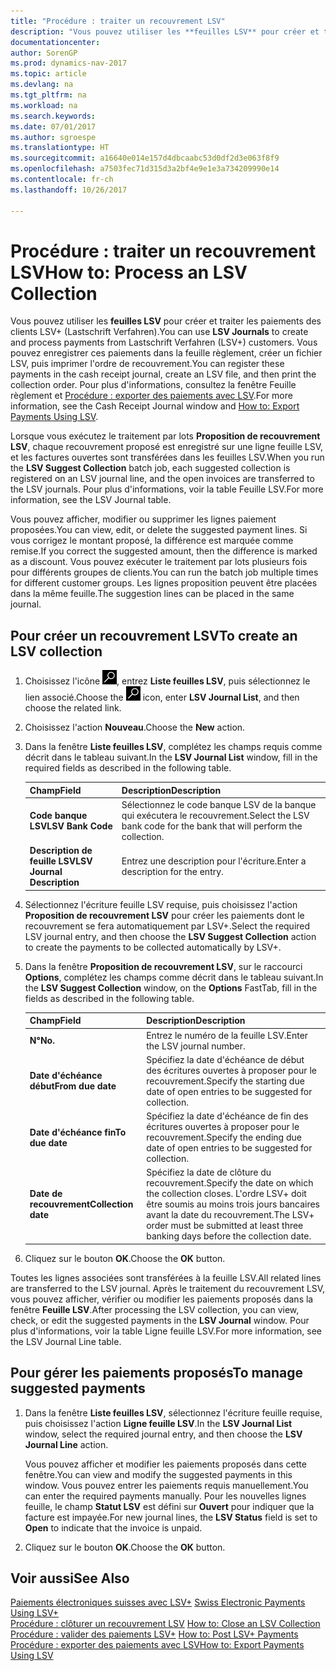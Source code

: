 ```yaml
---
title: "Procédure : traiter un recouvrement LSV"
description: "Vous pouvez utiliser les **feuilles LSV** pour créer et traiter les paiements des clients LSV+ (Lastschrift Verfahren). Vous pouvez enregistrer ces paiements dans la feuille règlement, créer un fichier LSV, puis imprimer l'ordre de recouvrement."
documentationcenter: 
author: SorenGP
ms.prod: dynamics-nav-2017
ms.topic: article
ms.devlang: na
ms.tgt_pltfrm: na
ms.workload: na
ms.search.keywords: 
ms.date: 07/01/2017
ms.author: sgroespe
ms.translationtype: HT
ms.sourcegitcommit: a16640e014e157d4dbcaabc53d0df2d3e063f8f9
ms.openlocfilehash: a7503fec71d315d3a2bf4e9e1e3a734209990e14
ms.contentlocale: fr-ch
ms.lasthandoff: 10/26/2017

---
```

# <a name="how-to-process-an-lsv-collection"></a><span data-ttu-id="ef7e0-104">Procédure : traiter un recouvrement LSV</span><span class="sxs-lookup"><span data-stu-id="ef7e0-104">How to: Process an LSV Collection</span></span>
<span data-ttu-id="ef7e0-105">Vous pouvez utiliser les **feuilles LSV** pour créer et traiter les paiements des clients LSV+ (Lastschrift Verfahren).</span><span class="sxs-lookup"><span data-stu-id="ef7e0-105">You can use **LSV Journals** to create and process payments from Lastschrift Verfahren (LSV+) customers.</span></span> <span data-ttu-id="ef7e0-106">Vous pouvez enregistrer ces paiements dans la feuille règlement, créer un fichier LSV, puis imprimer l'ordre de recouvrement.</span><span class="sxs-lookup"><span data-stu-id="ef7e0-106">You can register these payments in the cash receipt journal, create an LSV file, and then print the collection order.</span></span> <span data-ttu-id="ef7e0-107">Pour plus d'informations, consultez la fenêtre Feuille règlement et [Procédure : exporter des paiements avec LSV](how-to-export-payments-using-lsv.md).</span><span class="sxs-lookup"><span data-stu-id="ef7e0-107">For more information, see the Cash Receipt Journal window and [How to: Export Payments Using LSV](how-to-export-payments-using-lsv.md).</span></span>  

<span data-ttu-id="ef7e0-108">Lorsque vous exécutez le traitement par lots **Proposition de recouvrement LSV**, chaque recouvrement proposé est enregistré sur une ligne feuille LSV, et les factures ouvertes sont transférées dans les feuilles LSV.</span><span class="sxs-lookup"><span data-stu-id="ef7e0-108">When you run the **LSV Suggest Collection** batch job, each suggested collection is registered on an LSV journal line, and the open invoices are transferred to the LSV journals.</span></span> <span data-ttu-id="ef7e0-109">Pour plus d'informations, voir la table Feuille LSV.</span><span class="sxs-lookup"><span data-stu-id="ef7e0-109">For more information, see the LSV Journal table.</span></span>  

<span data-ttu-id="ef7e0-110">Vous pouvez afficher, modifier ou supprimer les lignes paiement proposées.</span><span class="sxs-lookup"><span data-stu-id="ef7e0-110">You can view, edit, or delete the suggested payment lines.</span></span> <span data-ttu-id="ef7e0-111">Si vous corrigez le montant proposé, la différence est marquée comme remise.</span><span class="sxs-lookup"><span data-stu-id="ef7e0-111">If you correct the suggested amount, then the difference is marked as a discount.</span></span> <span data-ttu-id="ef7e0-112">Vous pouvez exécuter le traitement par lots plusieurs fois pour différents groupes de clients.</span><span class="sxs-lookup"><span data-stu-id="ef7e0-112">You can run the batch job multiple times for different customer groups.</span></span> <span data-ttu-id="ef7e0-113">Les lignes proposition peuvent être placées dans la même feuille.</span><span class="sxs-lookup"><span data-stu-id="ef7e0-113">The suggestion lines can be placed in the same journal.</span></span>  

## <a name="to-create-an-lsv-collection"></a><span data-ttu-id="ef7e0-114">Pour créer un recouvrement LSV</span><span class="sxs-lookup"><span data-stu-id="ef7e0-114">To create an LSV collection</span></span>  

1.  <span data-ttu-id="ef7e0-115">Choisissez l'icône ![Page ou état pour la recherche](../../media/ui-search/search_small.png "icône Page ou état pour la recherche"), entrez **Liste feuilles LSV**, puis sélectionnez le lien associé.</span><span class="sxs-lookup"><span data-stu-id="ef7e0-115">Choose the ![Search for Page or Report](../../media/ui-search/search_small.png "Search for Page or Report icon") icon, enter **LSV Journal List**, and then choose the related link.</span></span>  
2.  <span data-ttu-id="ef7e0-116">Choisissez l'action **Nouveau**.</span><span class="sxs-lookup"><span data-stu-id="ef7e0-116">Choose the **New** action.</span></span>  
3.  <span data-ttu-id="ef7e0-117">Dans la fenêtre **Liste feuilles LSV**, complétez les champs requis comme décrit dans le tableau suivant.</span><span class="sxs-lookup"><span data-stu-id="ef7e0-117">In the **LSV Journal List** window, fill in the required fields as described in the following table.</span></span>  

    |<span data-ttu-id="ef7e0-118">Champ</span><span class="sxs-lookup"><span data-stu-id="ef7e0-118">Field</span></span>|<span data-ttu-id="ef7e0-119">Description</span><span class="sxs-lookup"><span data-stu-id="ef7e0-119">Description</span></span>|  
    |---------------------------------|---------------------------------------|  
    |<span data-ttu-id="ef7e0-120">**Code banque LSV**</span><span class="sxs-lookup"><span data-stu-id="ef7e0-120">**LSV Bank Code**</span></span>|<span data-ttu-id="ef7e0-121">Sélectionnez le code banque LSV de la banque qui exécutera le recouvrement.</span><span class="sxs-lookup"><span data-stu-id="ef7e0-121">Select the LSV bank code for the bank that will perform the collection.</span></span>|  
    |<span data-ttu-id="ef7e0-122">**Description de feuille LSV**</span><span class="sxs-lookup"><span data-stu-id="ef7e0-122">**LSV Journal Description**</span></span>|<span data-ttu-id="ef7e0-123">Entrez une description pour l'écriture.</span><span class="sxs-lookup"><span data-stu-id="ef7e0-123">Enter a description for the entry.</span></span>|

4.  <span data-ttu-id="ef7e0-124">Sélectionnez l'écriture feuille LSV requise, puis choisissez l'action **Proposition de recouvrement LSV** pour créer les paiements dont le recouvrement se fera automatiquement par LSV+.</span><span class="sxs-lookup"><span data-stu-id="ef7e0-124">Select the required LSV journal entry, and then choose the **LSV Suggest Collection** action to create the payments to be collected automatically by LSV+.</span></span>  
5.  <span data-ttu-id="ef7e0-125">Dans la fenêtre **Proposition de recouvrement LSV**, sur le raccourci **Options**, complétez les champs comme décrit dans le tableau suivant.</span><span class="sxs-lookup"><span data-stu-id="ef7e0-125">In the **LSV Suggest Collection** window, on the **Options** FastTab, fill in the fields as described in the following table.</span></span>  

    |<span data-ttu-id="ef7e0-126">Champ</span><span class="sxs-lookup"><span data-stu-id="ef7e0-126">Field</span></span>|<span data-ttu-id="ef7e0-127">Description</span><span class="sxs-lookup"><span data-stu-id="ef7e0-127">Description</span></span>|  
    |---------------------------------|---------------------------------------|  
    |<span data-ttu-id="ef7e0-128">**N°**</span><span class="sxs-lookup"><span data-stu-id="ef7e0-128">**No.**</span></span>|<span data-ttu-id="ef7e0-129">Entrez le numéro de la feuille LSV.</span><span class="sxs-lookup"><span data-stu-id="ef7e0-129">Enter the LSV journal number.</span></span>|  
    |<span data-ttu-id="ef7e0-130">**Date d'échéance début**</span><span class="sxs-lookup"><span data-stu-id="ef7e0-130">**From due date**</span></span>|<span data-ttu-id="ef7e0-131">Spécifiez la date d'échéance de début des écritures ouvertes à proposer pour le recouvrement.</span><span class="sxs-lookup"><span data-stu-id="ef7e0-131">Specify the starting due date of open entries to be suggested for collection.</span></span>|  
    |<span data-ttu-id="ef7e0-132">**Date d'échéance fin**</span><span class="sxs-lookup"><span data-stu-id="ef7e0-132">**To due date**</span></span>|<span data-ttu-id="ef7e0-133">Spécifiez la date d'échéance de fin des écritures ouvertes à proposer pour le recouvrement.</span><span class="sxs-lookup"><span data-stu-id="ef7e0-133">Specify the ending due date of open entries to be suggested for collection.</span></span>|  
    |<span data-ttu-id="ef7e0-134">**Date de recouvrement**</span><span class="sxs-lookup"><span data-stu-id="ef7e0-134">**Collection date**</span></span>|<span data-ttu-id="ef7e0-135">Spécifiez la date de clôture du recouvrement.</span><span class="sxs-lookup"><span data-stu-id="ef7e0-135">Specify the date on which the collection closes.</span></span> <span data-ttu-id="ef7e0-136">L'ordre LSV+ doit être soumis au moins trois jours bancaires avant la date du recouvrement.</span><span class="sxs-lookup"><span data-stu-id="ef7e0-136">The LSV+ order must be submitted at least three banking days before the collection date.</span></span>|  

6.  <span data-ttu-id="ef7e0-137">Cliquez sur le bouton **OK**.</span><span class="sxs-lookup"><span data-stu-id="ef7e0-137">Choose the **OK** button.</span></span>  

<span data-ttu-id="ef7e0-138">Toutes les lignes associées sont transférées à la feuille LSV.</span><span class="sxs-lookup"><span data-stu-id="ef7e0-138">All related lines are transferred to the LSV journal.</span></span> <span data-ttu-id="ef7e0-139">Après le traitement du recouvrement LSV, vous pouvez afficher, vérifier ou modifier les paiements proposés dans la fenêtre **Feuille LSV**.</span><span class="sxs-lookup"><span data-stu-id="ef7e0-139">After processing the LSV collection, you can view, check, or edit the suggested payments in the **LSV Journal** window.</span></span> <span data-ttu-id="ef7e0-140">Pour plus d'informations, voir la table Ligne feuille LSV.</span><span class="sxs-lookup"><span data-stu-id="ef7e0-140">For more information, see the LSV Journal Line table.</span></span>  

## <a name="to-manage-suggested-payments"></a><span data-ttu-id="ef7e0-141">Pour gérer les paiements proposés</span><span class="sxs-lookup"><span data-stu-id="ef7e0-141">To manage suggested payments</span></span>  

1.  <span data-ttu-id="ef7e0-142">Dans la fenêtre **Liste feuilles LSV**, sélectionnez l'écriture feuille requise, puis choisissez l'action **Ligne feuille LSV**.</span><span class="sxs-lookup"><span data-stu-id="ef7e0-142">In the **LSV Journal List** window, select the required journal entry, and then choose the **LSV Journal Line** action.</span></span>  

    <span data-ttu-id="ef7e0-143">Vous pouvez afficher et modifier les paiements proposés dans cette fenêtre.</span><span class="sxs-lookup"><span data-stu-id="ef7e0-143">You can view and modify the suggested payments in this window.</span></span> <span data-ttu-id="ef7e0-144">Vous pouvez entrer les paiements requis manuellement.</span><span class="sxs-lookup"><span data-stu-id="ef7e0-144">You can enter the required payments manually.</span></span> <span data-ttu-id="ef7e0-145">Pour les nouvelles lignes feuille, le champ **Statut LSV** est défini sur **Ouvert** pour indiquer que la facture est impayée.</span><span class="sxs-lookup"><span data-stu-id="ef7e0-145">For new journal lines, the **LSV Status** field is set to **Open** to indicate that the invoice is unpaid.</span></span>  

3.  <span data-ttu-id="ef7e0-146">Cliquez sur le bouton **OK**.</span><span class="sxs-lookup"><span data-stu-id="ef7e0-146">Choose the **OK** button.</span></span>  

## <a name="see-also"></a><span data-ttu-id="ef7e0-147">Voir aussi</span><span class="sxs-lookup"><span data-stu-id="ef7e0-147">See Also</span></span>  
 <span data-ttu-id="ef7e0-148">[Paiements électroniques suisses avec LSV+](swiss-electronic-payments-using-lsv-.md) </span><span class="sxs-lookup"><span data-stu-id="ef7e0-148">[Swiss Electronic Payments Using LSV+](swiss-electronic-payments-using-lsv-.md) </span></span>  
 <span data-ttu-id="ef7e0-149">[Procédure : clôturer un recouvrement LSV](how-to-close-an-lsv-collection.md) </span><span class="sxs-lookup"><span data-stu-id="ef7e0-149">[How to: Close an LSV Collection](how-to-close-an-lsv-collection.md) </span></span>  
 <span data-ttu-id="ef7e0-150">[Procédure : valider des paiements LSV+](how-to-post-lsv-payments.md) </span><span class="sxs-lookup"><span data-stu-id="ef7e0-150">[How to: Post LSV+ Payments](how-to-post-lsv-payments.md) </span></span>  
 [<span data-ttu-id="ef7e0-151">Procédure : exporter des paiements avec LSV</span><span class="sxs-lookup"><span data-stu-id="ef7e0-151">How to: Export Payments Using LSV</span></span>](how-to-export-payments-using-lsv.md)

